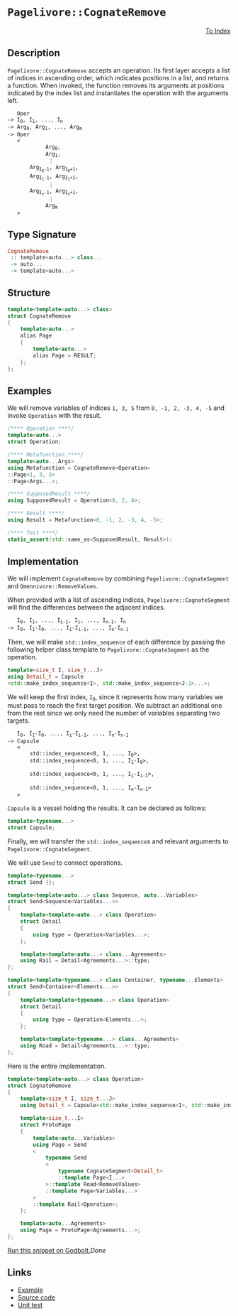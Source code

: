 <!-- Copyright 2024 Feng Mofan
SPDX-License-Identifier: Apache-2.0 -->

# `Pagelivore::CognateRemove`

<p style='text-align: right;'><a href="../../../facilities/metafunctions.md#pagelivore-cognate-remove">To Index</a></p>

## Description

`Pagelivore::CognateRemove` accepts an operation.
Its first layer accepts a list of indices in ascending order, which indicates positions in a list, and returns a function.
When invoked, the function removes its arguments at positions indicated by the index list and instantiates the operation with the arguments left.

<pre><code>   Oper
-> I<sub>0</sub>, I<sub>1</sub>, ..., I<sub>n</sub>
-> Arg<sub>0</sub>, Arg<sub>1</sub>, ..., Arg<sub>m</sub>
-> Oper
   <
            Arg<sub>0</sub>,
            Arg<sub>1</sub>,
             &vellip;
       Arg<sub>I<sub>0</sub>-1</sub>, Arg<sub>I<sub>0</sub>+1</sub>,
       Arg<sub>I<sub>1</sub>-1</sub>, Arg<sub>I<sub>1</sub>+1</sub>,
             &vellip;
       Arg<sub>I<sub>n</sub>-1</sub>, Arg<sub>I<sub>n</sub>+1</sub>,
             &vellip;
            Arg<sub>m</sub>
   ></code></pre>

## Type Signature

```Haskell
CognateRemove
 :: template<auto...> class...
 -> auto...
 -> template<auto...>
```

## Structure

```C++
template<template<auto...> class>
struct CognateRemove
{
    template<auto...>
    alias Page
    {
        template<auto...>
        alias Page = RESULT;
    };
};
```

## Examples

We will remove variables of indices `1, 3, 5` from `0, -1, 2, -3, 4, -5` and invoke `Operation` with the result.

```C++
/**** Operation ****/
template<auto...>
struct Operation;

/**** Metafunction ****/
template<auto...Args>
using Metafunction = CognateRemove<Operation>
::Page<1, 3, 5>
::Page<Args...>;

/**** SupposedResult ****/
using SupposedResult = Operation<0, 2, 4>;

/**** Result ****/
using Result = Metafunction<0, -1, 2, -3, 4, -5>;

/**** Test ****/
static_assert(std::same_as<SupposedResult, Result>);
```

## Implementation

We will implement `CognateRemove` by combining `Pagelivore::CognateSegment` and `Omennivore::RemoveValues`.

When provided with a list of ascending indices, `Pagelivore::CognateSegment` will find the differences between the adjacent indices.

<pre><code>   I<sub>0</sub>, I<sub>1</sub>, ..., I<sub>i-1</sub>, I<sub>i</sub>, ..., I<sub>n-1</sub>, I<sub>n</sub>
-> I<sub>0</sub>, I<sub>1</sub>-I<sub>0</sub>, ..., I<sub>i</sub>-I<sub>i-1</sub>, ..., I<sub>n</sub>-I<sub>n-1</sub></code></pre>

Then, we will make `std::index_sequence` of each difference by passing the following helper class template to `Pagelivore::CognateSegment` as the operation.

```C++
template<size_t I, size_t...J>
using Detail_t = Capsule
<std::make_index_sequence<I>, std::make_index_sequence<J-1>...>;
```

We will keep the first index, <code>I<sub>0</sub></code>, since it represents how many variables we must pass to reach the first target position.
We subtract an additional one from the rest since we only need the number of variables separating two targets.

<pre><code>   I<sub>0</sub>, I<sub>1</sub>-I<sub>0</sub>, ..., I<sub>i</sub>-I<sub>i-1</sub>, ..., I<sub>n</sub>-I<sub>n-1</sub>
-> Capsule
   <
       std::index_sequence&lt;0, 1, ..., I<sub>0</sub>&gt;,
       std::index_sequence&lt;0, 1, ..., I<sub>1</sub>-I<sub>0</sub>&gt;,
                    &vellip;
       std::index_sequence&lt;0, 1, ..., I<sub>i</sub>-I<sub>i-1</sub>&gt;,
                    &vellip;
       std::index_sequence&lt;0, 1, ..., I<sub>n</sub>-I<sub>n-1</sub>&gt;
   ></code></pre>

`Capsule` is a vessel holding the results. It can be declared as follows:

```C++
template<typename...>
struct Capsule;
```

Finally, we will transfer the `std::index_sequence`s and relevant arguments to `Pagelivore::CognateSegment`.

We will use `Send` to connect operations.

```C++
template<typename...>
struct Send {};

template<template<auto...> class Sequence, auto...Variables>
struct Send<Sequence<Variables...>>
{
    template<template<auto...> class Operation>
    struct Detail
    {
        using type = Operation<Variables...>;
    };

    template<template<auto...> class...Agreements>
    using Rail = Detail<Agreements...>::type;
};

template<template<typename...> class Container, typename...Elements>
struct Send<Container<Elements...>>
{
    template<template<typename...> class Operation>
    struct Detail
    {
        using type = Operation<Elements...>;
    };

    template<template<typename...> class...Agreements>
    using Road = Detail<Agreements...>::type;
};
```

Here is the entire implementation.

```C++
template<template<auto...> class Operation>
struct CognateRemove
{
    template<size_t I, size_t...J>
    using Detail_t = Capsule<std::make_index_sequence<I>, std::make_index_sequence<J-1>...>;

    template<size_t...I>
    struct ProtoPage
    {
        template<auto...Variables>
        using Page = Send
        <
            typename Send
            <
                typename CognateSegment<Detail_t>
                ::template Page<I...>
            >::template Road<RemoveValues>
            ::template Page<Variables...>
        >
        ::template Rail<Operation>;
    };

    template<auto...Agreements>
    using Page = ProtoPage<Agreements...>;
};
```

[Run this snippet on Godbolt.](https://godbolt.org/#z:OYLghAFBqd5QCxAYwPYBMCmBRdBLAF1QCcAaPECAMzwBtMA7AQwFtMQByARg9KtQYEAysib0QXACx8BBAKoBnTAAUAHpwAMvAFYTStJg1DIApACYAQuYukl9ZATwDKjdAGFUtAK4sGIAKwAzKSuADJ4DJgAcj4ARpjEIGYA7BqkAA6oCoRODB7evgHBmdmOAuGRMSzxiSlpdpgOuUIETMQE%2BT5%2BQbaY9mUMLW0EFdFxCUmptq3tnYU9CjMjEWPVE3UAlLaoXsTI7BwA9ABUp2fnF5fHhyYaAIInZwDUACKY6a6MyHiYCk/nN3ujyuIIugLutwhZkCEWQ3iwTxMgTcXkctEIAE8kdhIeYYQw4V4EUi3MhFugsFRsbigecnthVARXAAxYiyf5ncFMljpAxMkkEDEfZhsAB04up90WxC8DnpjJZbMEiOSVmSLyRVnukO5vKY/ORur5mBJTFRqHFouxTzhTAUfyEmAAjl4vphSE8zURLQA1Np4JixegKSV3aWygjypkMdCs2Qkx0ut0kv3EANB36W6mBHHa1WQp6Fp5G/Um5Fei3iqKYADuqfTwdDRaeXmyRieyiYwEwiMCLyeiddBLLbmrdf9geDlo99cnmYlOc1uPVS%2B1tOeftoHNOXMwPONpvNT1nGdD4blm%2BXFiei31eGQNoEi0wqnSxE9R4AbmJXSqLCf6BMFdAmvICNRAmkHjpZRiEwGhVG3a4dT3PUDTcQVhVYd0bzwAAvTAAH0CFDNBh3SSMYLgvAEKRfsCBlMstQhddTgHBBUQIehEN3fdS0Pb0F1zMN6IjNiOMAiC1yg54ACU91QT9ME3V0/gBZDeLQjDGCwrNFylES5TklgFKUn9fj/MDV2Y6TWIsO0ezcezuPU1CRwrS0AEkzwMyMjJM5TfhJckQBACIsFUAilCTYcSQ83ScT0iF83uZsS35FKixJAtmyLQ5DieAB1HtWx7EwADYNEo%2BDYuxLMKuLVAnkYHwElLREKrjQQABU2m7AgQwqq0MpyjtYOq5EvJzS1OoIHriD6hRSGyka8sKnt0DZdJiwQHtIkZT15pawQhruEbCy0kV3WWnKLp08U7OQABrOaFuupsi1vRwH1I59vy3CsnjwdAMVoCANmu1aolQJltv1dqNCEdiCE4k16rwP4IlvQQAyZdAnliDEnj%2BlSIfyl96KYBxMDxqg2RYbaezSnt0jaLCmWIBQTubVauoQdHAb%2BeJRBKp4ax7Gs6C3FmnqaxTiEJ780znUnAcERryo0S9BuugBaa1EfEk1ht7NxrubGaXswfqQuJzBpzNosHue3qrYUG2zKzY3syY66mf4ytRTuYBYL3Rh%2BvewtWwiYAOy7Uq%2ByeLA4S0iAgZBlMxBJIOQ7YQQQymwSwfBySkvAn37j98tzU8j13PFAApbyZUM%2BTFIC/O3GC0KYxfSLnSHfZYvij0u7C3uooHkd6/i0MgKY1KUIPL3kQdwtVqKlslHhqrqJqgurXqogmoYFriDajWLZd8PteN5sd9UPfsGmpVZqvxbV6edf1s2hmnj2yNepHQIFzM6t02BLVvrlfKG8RYa3viSRu%2B8NYNSeMARqlM2T2l/vgLGg9IFr3yvEAgYtGDFhrI1GYC0QEjXgciRBT9xQAFkgboHoJbfqEDTpnS/onH%2BBAdp/3JgdYAQDqE3SFNpcBH8wF23upTZ281XZvUSs2T695HwMF%2BmID8R806g3BsbPWOYxLI0AsvU2%2BCniX0UdbEAtt7aWOYRSNhb93beFkaKThZ0nhO3YW7OxHsJTLwSuXLh51F58SrgJQOwdMChzzhHTe0dY7dl7P2JOtAU56IzrQLOsT4nhyQTmIuVlLIl0hMCY4Tw5LIF2NkRSTxHJbzUhXCJaE66ig8rXauDcPQyMtAAeX4QkQcbp85CXPL5Vupl3Ed1Hj3CKE9kwTWHjeAg6AQpj0Wf3ZZbhp6CQ9EMnaxBRnDk5oJK8vs2lGzCSbD%2BPDYEVVoW4SaDCD4aBQc1NgZ8YYXxfn4jWYi75jV3hNWq4prELS8dw6B39UBbWGYI/agDc7AOkRIy60KVqws3qVJ5IKH50PBe8lBaDPTIEwX8RFODWgxUsatIhJCGBkIoW/IFRZnn0MtE41hmA/FYpyjwja8Lf7/2EaI9FmEpGWP6XIp6ALgnXTUd9J8TI/o6ManosGutrQMmjLGF%2ByiLG3NShirC1TpntxJEckZOyzkz0sSFJmKSRy%2BNcQE9xDrbmJKddcl1RqP6Qtdm410DiTVFh5S4mx/j7FBO9YucpxtK6OR6TEnOYdxnXSju2TsqTaKJ0aJkiRqdga5ORJeZE2c4movGfFEp5TgKhMqY0pg6QFBeC4i0u4ybZVWkSpMltbaO2MUgs2x0MZnKtI0iOXtTdRLjrxnPMpoSe3XP9vFG0BgsGnP2N06JAFAr9p8gOVwCY7WD3LRODM5y%2B0JSEkupNa7DRPpTdE60tosEDI%2BD83IiSB1vFaHQN6yVw2RzbDHLSaSnhftagMDOStr0zxLs2ZdkEF7ToFC%2Bjp76t03qrQUzNxts0xxkkwOgUGANkbLW4fDNb4pOokaUxtkFV0YcNGasUglN12j%2BB4QQZHIhkGLBxjx2B6A1rnXKBdJI%2BOAcEySMTBGkP3pA%2Bh1ymG2PoRExuj9fwYM/oEH%2B49lGgNe1U2dYjwmPhQf03eQzyJFN0YuchzKzGpJqYPM%2BzTs7jG6ctLRjNiTLMyVQEwRdCcTPUYC3nejIAtJMbLqOukXUhT3jEMoEVXbk3YaPc3SMKX0hpdoBlraS63PWWy0eZkeAObEVy6JArRWSskmq7V2e5mwPJMg/mg2piRze2XIlqSlWj6tcWHuxqjpSLoEk/l1LohivwpazV8bJ7pvtfnkWSz3WE69ZRsttrCafblZcp519jUxsEAm2tgQ6AJuDOGRzWbTxGsLea8iS7Hopu3cOY9m9G2s3gaszclDCc9WKnjOxqVPZXvpaW8iG1HNYvxZUUWX107/UfZW1dm7MYBt5iG9ZZtHhgDMCZI6YAqLJ3dpfSNgOOGePQe/XZhgz2Sdk8wBT1FlzH2aeyPhIiTwuk4QF8AhuRm8uvCtlR4Dm2RrJv54RMXooADSiTmywRdDV8yEAsxmDKuYMqEAVcmyePXDYBjQNJPbAACRYYwQX%2BbbNwYmh6euOsVdIblyqQnVzNMdOi4UoSzZLO5vjv2aTUPJEw/m3D9IeT00xcEgxj4Pq4t%2BtI0B5EkWE/Vozcjv1duKQO7qyE0d%2BUPIxnvOZUQzKxAKEavEJ4LN7TU2tzHDW8zwp92ioPG%2Btye0iYl6JIvWBmVld97z9TyJFeC%2BF7P5X9ClXHtH4wIK6zNkLJ75PWKbvlOy%2BkS%2Bhflo1eo5Gprrw2u/i64lPrw3xvTfm8t94yzkXHcJ2d7%2B13ZuPde7QxZoHHbCPU9KPS6F7WPRbePb/fZW9FPMsYPM6dHVyapGXbPaXOgIifHb1E7KfM7XtQPQjW5SzRhTwcLfsVfVnStfJJzWAuLRjBtSfGyUEZgncCpOkDyfcApFnanSpFg0EcEU7SJdCLDVNBnT9ZnF3CZY9dnUsPyRSHnAfI/PCJXIXEeZQoiS0JfIjIHN/SMfNRyIdCSTuDfEAFgJgR6QiLZbfXZV5EeEwswiwgiKwpZGKOhHWLgYlLAv3afTudQ5XV5ZfSXGCaGVAMPA/GVEQ/dK9RsM/HKUPOOKDaTSxLKSxU1aHE9PHVIzKFeLI%2BXETRpVAUnUsLnMOEkXQ9XbxNHdPDHMIlZC5XI3sbAJA40apULGbZEOQmZEmWI7xZotqWotwA9f7Ho7IhAkaPomGTPajT/ezMvMzRgjzIQgPagwLWI%2BIvNBOYIogAYggv/AnUpFiPg1gw4%2BUVgXkHsLtXgvggQ7UaEWEeEeOUkAQfYciQgtg54GY5lLLSI%2BnerOUT4g4pgp4RhaXKgLwAkAYanOnfzeaQg4g0E8EpoAQKDGQpkTo61CQr/ISEKAYrgD0YIJ4fwUMHEuOLOWEvYonOkIQLwdIEoamOSdtTJanSzak2krIek34DtPQj/TE%2BzNwNIJ4MwD0SQLwk4hkrk5koHcUpk/NEE1oMEiEr/fkj0dwj0IUp4HWAk6QDUoko7JLZ4LqX4SMLtZVAiHjBIAgCALuBQLCM0juVkuk9AaUnHZ07EYuCwDgLYWgTgfwXgPwDgLQUgVATgU2SwawG8HYPYUqaEHgUgAgTQT0rYR6AISQUUDQAADjMDMAAE5syuB/AMz0yuBkhkhpBvSOBJBeAWAJANA0h/TAzgyOBeA3Y0h4yAzPTSA4BYAYBEAQAdgCB0hURyBKA0AeQ6AEgogsJOBVB0yyodYypJBUFkAHwpBRQzBeBqZCASAgY9B%2BBBARAxB2ApAZBBBFAVB1B2zSBdA8Sawz50hOAeAvSfS/SEygzOABlURBzIxUAqAngZy5yFylyVzUyzAngIAPAxz6B3w8QuANheA2ytAtgIAkBRzCsoLhyIBULxzEhgApAhSaBMkEg3YIBYhXzYgIg2gMQHzeByLmB5YBlYhtBGg2zYzRzUUBkGBaAqLLysBYgvBgBHJaBaA3ZuBeAsAzCjBxAeLtcmhFIRLAyXxGhUQDhYyIgmRyzAz0RYgz55YPAsBXz6I8BqzRLSA5ZYh2S3gJLgB0QjAEytgqADBgAFAfQfgawYN/TYy9zhAFsjzpAvKzy1BXzrz9BDBjBrBrB9A8BYg3ZIAth4UBgRKdZyRaJTAwzLAzAGy5Y0wsAYqwZeh%2BhcgXAYw5g/A8SwgVgqgag9ASgcgBASrqqshaqGBRhKqJg8SGgkTBglh6r2q%2BhmLmglgWrxhEh2rurPAug9Bbx2ghq1gRqtgG9dh9gJAnyOBfTSB6zeBGy/zZz5zFzgBlynhVzQKIBcAtzoKYy4K4y7KtgdowsJg8rkzJBAhRRszAhSyNBJAzBJAKoNB/Aypsz9BOBKzSBqzAguBRQyouAyp0zsyiyyp/BJB8zXqyp1rXzGzmyQBWy7LOyezkK%2BzPyhyKBMLUBIKJypyOA2gWBPxkgdYmBuN2wuBszRRwaFL8AiBsrdzZADzxBjz/KlBArLzdAhTbzW1qKVq1qNq3yOAPyBzUQngfztqALFzbQGamaWawKIK0KEhERoQzBLqEKOy8asL0KibjaJgVbcK8y0gCL2ZiLSLLzaLKLqLSBHb6LGLmLna2Kw4OKuLXzeL%2BLBLhLnbxLQqpLAz8BYJZLfhXzFLakmRna1K%2BhXytKdKMQ9KDhAzDLjLYyzKLK9xQ7o5saHKuxnLXL3LnavLubfKTz5B%2BaLzAyhaQrbLUqrBLBIror4A4ryJchErkq%2BwW7rAMrNqsqgZo7Yr8r%2BrnAIBXAeqQgYwZqqq8SaqBhZ7l7cgF62qJ7OqhhZhxrCheqCqBAd7lhKhhrJqxqChSrphhgN65rthFqjzxaXzLytr/zdr6aY5Gbma0ywLTr2adawb9brrSBbqsBEg8ryzgbQamaPrkh/BsySzAhPrvrEbUaX7OAMasb2ykLcakB%2ByvyMKzbiBJy2BOBKbAKWAFBPwHxPwv7jRFgNy2btyNk8TK6fKJA/LZAAr66dAQBggRb7zRKn60GGz3yCbvzfzVAKGqGaG6HSxFgNaSatbzrAhAggHsHOyUKlHsLCHtGoK7FkBaSCJaHsyCJ6GCACIpG/K6BbbKB7bAzXbuLYzHGGKmKHBPaSb2LOLuLw7MA%2BKBKxAg6TKQ7JKM6xKZLHA5KY7VAlL46TLE6NLeAU7KL06DK0xs7eBc6lBLKC7bKNHi6nKXLaxy6TK2HDyOGa7uGgq%2BGm6wq0qbAtLcqu6ErOBDhgoB70rMqEhsqx68qOqBgir3A96r7yrT7ZqGrShchV7GqBhb7Jq%2Brt6L6JqD7J6uqb6Kqz7RrhhZ6pqT7VhF75rIylrYLAbVrn7RGOA/zpHqGiY5GmQFGTqmGVHYL4LgHQH7qVqoGkgmbVH/ACzEbazVHkhoaRHNqMHbBMarrsGkyQBJB/AXrizUgMzJA8yuBMz9dTnAhzmwWmyoXEKVr1zQWpbXnoXTKiLCrJAgA%3D%3D)$Done$

## Links

- [Example](../../../code/facilities/metafunctions/pagelivore/cognate_remove/implementation.hpp)
- [Source code](../../../../conceptrodon/descend/descend/pagelivore/cognate_remove.hpp)
- [Unit test](../../../../tests/unit/metafunctions/pagelivore/cognate_remove.test.hpp)
